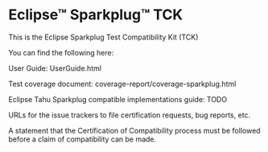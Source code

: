 # Eclipse™ Sparkplug™ TCK

This is the Eclipse Sparkplug Test Compatibility Kit (TCK)

You can find the following here:

User Guide: UserGuide.html

Test coverage document: coverage-report/coverage-sparkplug.html

Eclipse Tahu Sparkplug compatible implementations guide: TODO

URLs for the issue trackers to file certification requests, bug reports, etc.

A statement that the Certification of Compatibility process must be followed before a claim of compatibility can be made.

